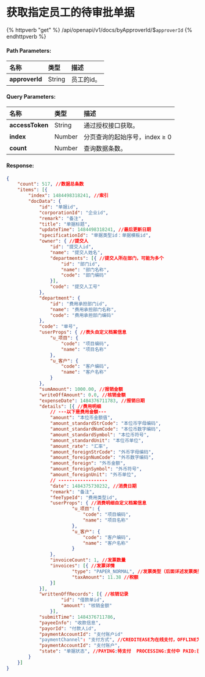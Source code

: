 # 获取指定员工的待审批单据

{% httpverb "get" %} /api/openapi/v1/docs/byApproverId/$`approverId` {% endhttpverb %}

#### Path Parameters:

| 名称       | 类型    | 描述                                                |
| :--------- | :------ | :-------------------------------------------------- |
| **approverId** | String  |员工的id。|

#### Query Parameters:

| 名称       | 类型    | 描述                                                |
| :--------- | :------ | :-------------------------------------------------- |
| **accessToken** | String  |通过授权接口获取。      |
| **index** | Number  |分页查询的起始序号，index ≥ 0 |
| **count** | Number  |查询数据条数。      |


#### Response:
```json
{
	"count": 517, //数据总条数
	"items": [{
		"index": 1484498318241, //索引
		"docData": {
			"id": "单据id",
			"corporationId": "企业id",
			"remark": "备注",
			"title": "单据标题",
			"updateTime": 1484498318241, //最后更新日期
			"specificationId": "单据类型id：单据模板id",
			"owner": { //提交人
				"id": "提交人id",
				"name": "提交人姓名",
				"departments": [{ //提交人所在部门，可能为多个
					"id": "部门id",
					"name": "部门名称",
					"code": "部门编码"
				}],
				"code": "提交人工号"
			},
			"department": {
				"id": "费用承担部门id",
				"name": "费用承担部门名称",
				"code": "费用承担部门编码"
			},
			"code": "单号",
			"userProps": { //表头自定义档案信息
				"u_项目": {
					"code": "项目编码",
					"name": "项目名称"
				},
				"u_客户": {
					"code": "客户编码",
					"name": "客户名称"
				}
			},
			"sumAmount": 1000.00, //报销金额
			"writeOffAmount": 0.0, //核销金额
			"expenseDate": 1484376711783, //报销日期
			"details": [{ //费用明细
				// ---以下是费用金额---
				"amount": "本位币金额值",
				"amount_standardStrCode": "本位币字母编码",
				"amount_standardNumCode": "本位币数字编码",
				"amount_standardSymbol": "本位币符号",
				"amount_standardUnit": "本位币单位", 
				"amount_rate": "汇率",
				"amount_foreignStrCode": "外币字母编码",
				"amount_foreignNumCode": "外币数字编码",
				"amount_foreign": "外币金额",
				"amount_foreignSymbol": "外币符号",
				"amount_foreignUnit": "外币单位",
				// ------------------
				"date": 1484375730232, //消费日期
				"remark": "备注",
				"feeTypeId": "费用类型id",
				"userProps": { //消费明细自定义档案信息
						"u_项目": {
							"code": "项目编码",
							"name": "项目名称"
						},
						"u_客户": {
							"code": "客户编码",
							"name": "客户名称"
						}
				},
				"invoiceCount": 1, //发票数量
				"invoices": [{ //发票详情
						"type": "PAPER_NORMAL", //发票类型（后面详述发票类型内容）                           
						"taxAmount": 11.38 //税额
				}]
			}],
			"writtenOffRecords": [{ //核销记录
					"id": "借款单id",
					"amount": "核销金额"
				}],
			"submitTime": 1484376711786,
			"payeeInfo": "收款信息",
			"payorId": "付款人id",
			"paymentAccountId": "支付账户id"
			"paymentChannel": "支付方式", //CREDITEASE为在线支付，OFFLINE为线下支付，ERP为ERP付款
			"paymentAccountId": "支付账户",
			"state": "单据状态", //PAYING:待支付  PROCESSING:支付中 PAID:已支付  REJECTED:被驳回
		}
	}]
}
```
















